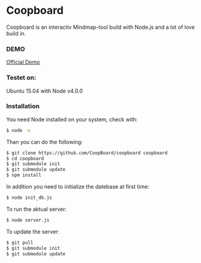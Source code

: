 # Coopboard

Coopboard is an interactiv Mindmap-tool build with Node.js and a lot of love build in.

### DEMO
[Official Demo](http://coopboard.net/)

### Testet on:

Ubuntu 15.04 with Node  v4.0.0

### Installation

You need Node installed on your system, check with:
```sh 
$ node -v
```
Than you can do the following:
```sh
$ git clone https://github.com/CoopBoard/coopboard coopboard
$ cd coopboard
$ git submodule init
$ git submodule update
$ npm install
```
In addition you need to initialize the datebase at first time:
```sh
$ node init_db.js
```
To run the aktual server:
```sh
$ node server.js
```
To update the  server:
```sh
$ git pull
$ git submodule init
$ git submodule update
```
